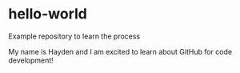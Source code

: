 # hello-world
Example repository to learn the process

My name is Hayden and I am excited to learn about GitHub for code development!
